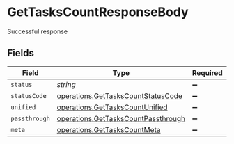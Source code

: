# GetTasksCountResponseBody

Successful response


## Fields

| Field                                                                                      | Type                                                                                       | Required                                                                                   | Description                                                                                |
| ------------------------------------------------------------------------------------------ | ------------------------------------------------------------------------------------------ | ------------------------------------------------------------------------------------------ | ------------------------------------------------------------------------------------------ |
| `status`                                                                                   | *string*                                                                                   | :heavy_minus_sign:                                                                         | N/A                                                                                        |
| `statusCode`                                                                               | [operations.GetTasksCountStatusCode](../../models/operations/gettaskscountstatuscode.md)   | :heavy_minus_sign:                                                                         | N/A                                                                                        |
| `unified`                                                                                  | [operations.GetTasksCountUnified](../../models/operations/gettaskscountunified.md)         | :heavy_minus_sign:                                                                         | N/A                                                                                        |
| `passthrough`                                                                              | [operations.GetTasksCountPassthrough](../../models/operations/gettaskscountpassthrough.md) | :heavy_minus_sign:                                                                         | N/A                                                                                        |
| `meta`                                                                                     | [operations.GetTasksCountMeta](../../models/operations/gettaskscountmeta.md)               | :heavy_minus_sign:                                                                         | N/A                                                                                        |